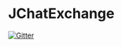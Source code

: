 # JChatExchange

[![Gitter](https://badges.gitter.im/Join%20Chat.svg)](https://gitter.im/Vincentyification/JChatExchange?utm_source=badge&utm_medium=badge&utm_campaign=pr-badge&utm_content=badge)